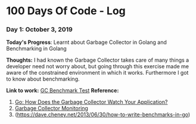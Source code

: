 # 100 Days Of Code - Log

### Day 1: October 3, 2019 

**Today's Progress**: Learnt about Garbage Collector in Golang and Benchmarking in Golang

**Thoughts:** I had known the Garbage Collector takes care of many things a developer need not worry about, but going through this exercise made me aware of the constrained environment in which it works. Furthermore I got to know about benchmarking.

**Link to work:** [GC Benchmark Test](https://github.com/santakdalai90/100-days-of-code/blob/master/LearnGolang/garbage_collector_test.go)
**Reference:** 
1. [Go: How Does the Garbage Collector Watch Your Application?](https://medium.com/a-journey-with-go/go-how-does-the-garbage-collector-watch-your-application-dbef99be2c35)
2. [Garbage Collector Monitoring](https://dave.cheney.net/high-performance-go-workshop/dotgo-paris.html#garbage_collector_monitoring)
3. (https://dave.cheney.net/2013/06/30/how-to-write-benchmarks-in-go)
